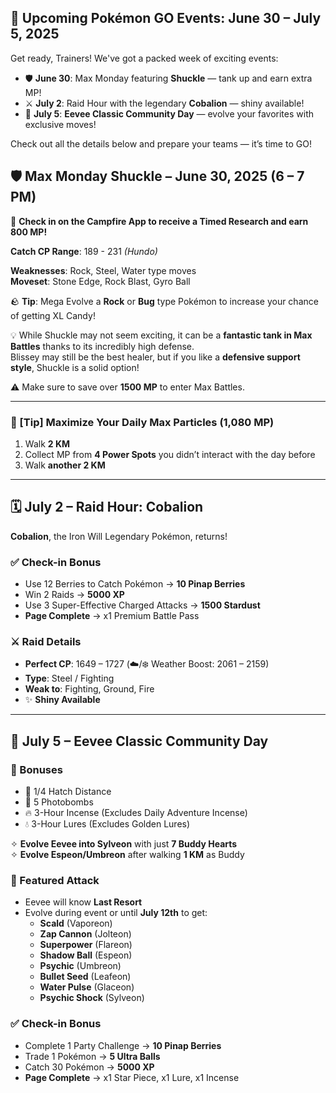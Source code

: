 ## 🎉 Upcoming Pokémon GO Events: June 30 – July 5, 2025

Get ready, Trainers! We've got a packed week of exciting events:

- 🛡️ **June 30**: Max Monday featuring **Shuckle** — tank up and earn extra MP!
- ⚔️ **July 2**: Raid Hour with the legendary **Cobalion** — shiny available!
- 🌈 **July 5**: **Eevee Classic Community Day** — evolve your favorites with exclusive moves!

Check out all the details below and prepare your teams — it’s time to GO!


## 🛡️ Max Monday Shuckle – June 30, 2025 (6 – 7 PM)

🌟 **Check in on the Campfire App to receive a Timed Research and earn 800 MP!**

**Catch CP Range**: 189 - 231 _(Hundo)_

**Weaknesses**: Rock, Steel, Water type moves  
**Moveset**: Stone Edge, Rock Blast, Gyro Ball

🪨 **Tip**: Mega Evolve a **Rock** or **Bug** type Pokémon to increase your chance of getting XL Candy!

💡 While Shuckle may not seem exciting, it can be a **fantastic tank in Max Battles** thanks to its incredibly high defense.  
Blissey may still be the best healer, but if you like a **defensive support style**, Shuckle is a solid option!

⚠️ Make sure to save over **1500 MP** to enter Max Battles.

---

### 🔋 [Tip] Maximize Your Daily Max Particles (1,080 MP)
1. Walk **2 KM**
2. Collect MP from **4 Power Spots** you didn’t interact with the day before
3. Walk **another 2 KM**

---

## 🗓️ July 2 – **Raid Hour: Cobalion**

**Cobalion**, the Iron Will Legendary Pokémon, returns!

### ✅ Check-in Bonus
- Use 12 Berries to Catch Pokémon → **10 Pinap Berries**
- Win 2 Raids → **5000 XP**
- Use 3 Super-Effective Charged Attacks → **1500 Stardust**
- **Page Complete** → x1 Premium Battle Pass

### ⚔️ Raid Details
- **Perfect CP**: 1649 – 1727 (☁️/❄️ Weather Boost: 2061 – 2159)  
- **Type**: Steel / Fighting  
- **Weak to**: Fighting, Ground, Fire  
- ✨ **Shiny Available**

---

## 🎉 July 5 – Eevee Classic Community Day

### 🎁 Bonuses
- 🐣 1/4 Hatch Distance
- 📸 5 Photobombs
- 🔥 3-Hour Incense (Excludes Daily Adventure Incense)
- 💧 3-Hour Lures (Excludes Golden Lures)

✧ **Evolve Eevee into Sylveon** with just **7 Buddy Hearts**  
✧ **Evolve Espeon/Umbreon** after walking **1 KM** as Buddy

### 🌟 Featured Attack
- Eevee will know **Last Resort**  
- Evolve during event or until **July 12th** to get:
  - **Scald** (Vaporeon)
  - **Zap Cannon** (Jolteon)
  - **Superpower** (Flareon)
  - **Shadow Ball** (Espeon)
  - **Psychic** (Umbreon)
  - **Bullet Seed** (Leafeon)
  - **Water Pulse** (Glaceon)
  - **Psychic Shock** (Sylveon)

### ✅ Check-in Bonus
- Complete 1 Party Challenge → **10 Pinap Berries**
- Trade 1 Pokémon → **5 Ultra Balls**
- Catch 30 Pokémon → **5000 XP**
- **Page Complete** → x1 Star Piece, x1 Lure, x1 Incense
